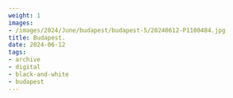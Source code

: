 ```yaml
---
weight: 1
images:
- /images/2024/June/budapest/budapest-5/20240612-P1100484.jpg
title: Budapest.
date: 2024-06-12
tags:
- archive
- digital
- black-and-white
- budapest
---
```


